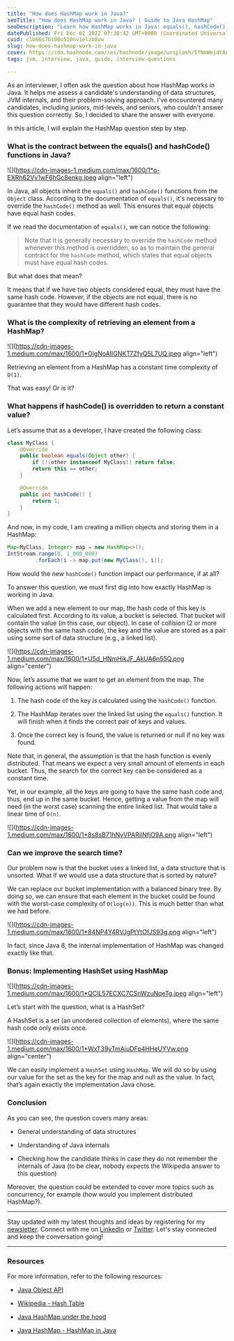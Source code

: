 ```yaml
---
title: "How does HashMap work in Java?"
seoTitle: "How does HashMap work in Java? | Guide to Java HashMap"
seoDescription: "Learn how HashMap works in Java: equals(), hashCode(), retrieval complexity, and more. A comprehensive guide for Java developers."
datePublished: Fri Dec 02 2022 07:30:42 GMT+0000 (Coordinated Universal Time)
cuid: clb66s76t00o510nv1elzb8vw
slug: how-does-hashmap-work-in-java
cover: https://cdn.hashnode.com/res/hashnode/image/unsplash/5fNmWej4tAA/upload/v1669958321199/uhaH3y1A1.jpeg
tags: jvm, interview, java, guide, interview-questions

---
```



As an interviewer, I often ask the question about how HashMap works in Java. It helps me assess a candidate's understanding of data structures, JVM internals, and their problem-solving approach. I've encountered many candidates, including juniors, mid-levels, and seniors, who couldn't answer this question correctly. So, I decided to share the answer with everyone.

In this article, I will explain the HashMap question step by step.

### What is the contract between the equals() and hashCode() functions in Java?

![](https://cdn-images-1.medium.com/max/1600/1*o-EXRh62Vv1wF6hGc8enkg.jpeg align="left")

In Java, all objects inherit the `equals()` and `hashCode()` functions from the `Object` class. According to the documentation of `equals()`, it's necessary to override the `hashCode()` method as well. This ensures that equal objects have equal hash codes.

If we read the documentation of `equals()`, we can notice the following:

> Note that it is generally necessary to override the `hashCode` method whenever this method is overridden, so as to maintain the general contract for the `hashCode` method, which states that equal objects must have equal hash codes.

But what does that mean?

It means that if we have two objects considered equal, they must have the same hash code. However, if the objects are not equal, there is no guarantee that they would have different hash codes.

### What is the complexity of retrieving an element from a HashMap?

![](https://cdn-images-1.medium.com/max/1600/1*OigNoAIlGNKT7ZfyQ5L7UQ.jpeg align="left")

Retrieving an element from a HashMap has a constant time complexity of `O(1)`.

That was easy! Or is it?

### What happens if hashCode() is overridden to return a constant value?

Let’s assume that as a developer, I have created the following class:

```java
class MyClass {
    @Override
    public boolean equals(Object other) {
        if (!(other instanceof MyClass)) return false;
        return this == other;
    }

    @Override
    public int hashCode() {
        return 1;
    }
}
```

And now, in my code, I am creating a million objects and storing them in a HashMap:

```java
Map<MyClass, Integer> map = new HashMap<>();
IntStream.range(0, 1_000_000)
         .forEach(i -> map.put(new MyClass(), i));
```

How would the new `hashCode()` function impact our performance, if at all?

To answer this question, we must first dig into how exactly HashMap is working in Java.

When we add a new element to our map, the hash code of this key is calculated first. According to its value, a bucket is selected. That bucket will contain the value (in this case, our object). In case of collision (2 or more objects with the same hash code), the key and the value are stored as a pair using some sort of data structure (e.g., a linked list).

![](https://cdn-images-1.medium.com/max/1600/1*U5d_HNmHikJF_AkUA6n55Q.png align="center")

Now, let’s assume that we want to get an element from the map. The following actions will happen:

1. The hash code of the key is calculated using the `hashCode()` function.
    
2. The HashMap iterates over the linked list using the `equals()` function. It will finish when it finds the correct pair of keys and values.
    
3. Once the correct key is found, the value is returned or null if no key was found.
    

Note that, in general, the assumption is that the hash function is evenly distributed. That means we expect a very small amount of elements in each bucket. Thus, the search for the correct key can be considered as a constant time.

Yet, in our example, all the keys are going to have the same hash code and, thus, end up in the same bucket. Hence, getting a value from the map will need (in the worst case) scanning the entire linked list. That would take a linear time of `O(n)`.

![](https://cdn-images-1.medium.com/max/1600/1*8s8sB71hNyVPARiINfjO9A.png align="left")

### Can we improve the search time?

Our problem now is that the bucket uses a linked list, a data structure that is unsorted. What if we would use a data structure that is sorted by nature?

We can replace our bucket implementation with a balanced binary tree. By doing so, we can ensure that each element in the bucket could be found with the worst-case complexity of `O(log(n))`. This is much better than what we had before.

![](https://cdn-images-1.medium.com/max/1600/1*84NP4Y4RVJgPtYtOfJS93g.png align="left")

In fact, since Java 8, the internal implementation of HashMap was changed exactly like that.

### Bonus: Implementing HashSet using HashMap

![](https://cdn-images-1.medium.com/max/1600/1*QCIL57ECXC7CSnWzuNqeTg.jpeg align="left")

Let’s start with the question, what is a HashSet?

A HashSet is a set (an unordered collection of elements), where the same hash code only exists once.

![](https://cdn-images-1.medium.com/max/1600/1*WxT39yTmAiuDFp4HHeUYVw.png align="center")

We can easily implement a `HashSet` using `HashMap`. We will do so by using our value for the set as the key for the map and null as the value. In fact, that’s again exactly the implementation Java chose.

### Conclusion

As you can see, the question covers many areas:

* General understanding of data structures
    
* Understanding of Java internals
    
* Checking how the candidate thinks in case they do not remember the internals of Java (to be clear, nobody expects the Wikipedia answer to this question)
    

Moreover, the question could be extended to cover more topics such as concurrency, for example (how would you implement distributed HashMap?).

---

Stay updated with my latest thoughts and ideas by registering for my [newsletter](https://yonatankarp.com/newsletter). Connect with me on [LinkedIn](https://www.linkedin.com/in/yonatankarp/) or [Twitter](https://twitter.com/yonatan_karp). Let's stay connected and keep the conversation going!

---

### Resources

For more information, refer to the following resources:

* [Java Object API](https://docs.oracle.com/javase/7/docs/api/java/lang/Object.html)
    
* [Wikipedia - Hash Table](https://en.wikipedia.org/wiki/Hash_table)
    
* [Java HashMap under the hood](https://www.baeldung.com/java-hashmap-advanced)
    
* [Java HashMap - HashMap in Java](https://www.digitalocean.com/community/tutorials/java-hashmap)
